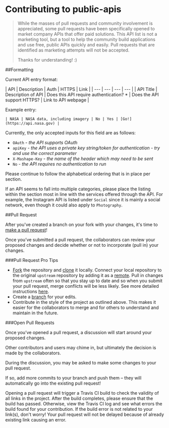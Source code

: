 # Contributing to public-apis

> While the masses of pull requests and community involvement is appreciated, some pull requests have been specifically
opened to market company APIs that offer paid solutions. This API list is not a marketing tool, but a tool to help the
community build applications and use free, public APIs quickly and easily. Pull requests that are identified as marketing attempts will not be accepted.
>
> Thanks for understanding! :)

##Formatting

Current API entry format:

| API | Description | Auth | HTTPS | Link |
| --- | --- | --- | --- |
| API Title | Description of API | Does this API require authentication? * | Does the API support HTTPS? | Link to API webpage |

Example entry:

```
| NASA | NASA data, including imagery | No | Yes | [Go!](https://api.nasa.gov) |
```

Currently, the only accepted inputs for this field are as follows:

* `OAuth` - _the API supports OAuth_
* `apiKey` - _the API uses a private key string/token for authentication - try and use the correct parameter_
* `X-Mashape-Key` - _the name of the header which may need to be sent_
* `No` - _the API requires no authentication to run_

Please continue to follow the alphabetical ordering that is in place per section.

If an API seems to fall into multiple categories, please place the listing within the section most in line with the services offered through the API. For example, the Instagram API is listed under `Social` since it is mainly a social network, even though it could also apply to `Photography`.

##Pull Request

After you've created a branch on your fork with your changes, it's time to [make a pull request][pr-link]!

Once you’ve submitted a pull request, the collaborators can review your proposed changes and decide whether or not to incorporate (pull in) your changes.

###Pull Request Pro Tips

* [Fork][fork-link] the repository and [clone][clone-link] it locally.
Connect your local repository to the original `upstream` repository by adding it as a [remote][remote-link].
Pull in changes from `upstream` often so that you stay up to date and so when you submit your pull request,
merge conflicts will be less likely. See more detailed instructions [here][syncing-link].
* Create a [branch][branch-link] for your edits.
* Contribute in the style of the project as outlined above. This makes it easier for the collaborators to merge
and for others to understand and maintain in the future.

###Open Pull Requests

Once you’ve opened a pull request, a discussion will start around your proposed changes.

Other contributors and users may chime in, but ultimately the decision is made by the collaborators.

During the discussion, you may be asked to make some changes to your pull request.

If so, add more commits to your branch and push them – they will automatically go into the existing pull request!

Opening a pull request will trigger a Travis CI build to check the validity of all links in the project. After the build completes, please ensure that the build has passed. Otherwise, view the Travis CI log and see what errors the build found for your contribution. If the build error is not related to your link(s), don't worry! Your pull request will not be delayed because of already existing link causing an error.

[branch-link]: <http://guides.github.com/introduction/flow/>
[clone-link]: <https://help.github.com/articles/cloning-a-repository/>
[fork-link]: <http://guides.github.com/activities/forking/>
[oauth-link]: <https://en.wikipedia.org/wiki/OAuth>
[pr-link]: <https://help.github.com/articles/creating-a-pull-request/>
[remote-link]: <https://help.github.com/articles/configuring-a-remote-for-a-fork/>
[syncing-link]: <https://help.github.com/articles/syncing-a-fork>


